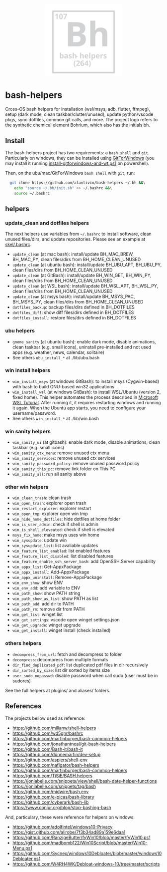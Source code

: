 <h1 align="center"><img src="docs/mkdocs/logo.svg" width="250" onerror='this.style.display="none"'/></h1>

# bash-helpers

Cross-OS bash helpers for installation (wsl/msys, adb, flutter, ffmpeg), setup (dark mode, clean taskbar/clutter/unused), update python/vscode pkgs, sync dotfiles, common git calls, and more. 
The project logo refers to the synthetic chemical element Bohrium, which also has the initials bh.

## Install

The bash-helpers project has two requirements: a `bash shell` and `git`. Particularly on windows, they can be installed using [GitForWindows](https://gitforwindows.org/) (you may install it running [install-gitforwindows-and-wt.ps1](https://github.com/alanlivio/bash-helpers/blob/master/lib/win/install-gitforwindows-and-wt.ps1) on powershell). 

Then, on the ubu/mac/GitForWindows `bash shell` with `git`, run:
```bash
  git clone https://github.com/alanlivio/bash-helpers ~/.bh &&\
    echo "source ~/.bh/init.sh" >> ~/.bashrc &&\
    source ~/.bashrc
```

## helpers

### update_clean and dotfiles helpers

The next helpers use variables from `~/.bashrc` to install software, clean unused files/dirs, and update repositories. 
Please see an example at [skel/.bashrc](https://github.com/alanlivio/bash-helpers/blob/master/skel/.bashrc).

* `update_clean` (at mac bash): install/update BH_MAC_BREW, BH_MAC_PY, clean files/dirs from BH_HOME_CLEAN_UNUSED
* `update_clean` (at ubuntu bash): install/update BH_UBU_APT, BH_UBU_PY,  clean files/dirs from BH_HOME_CLEAN_UNUSED
* `update_clean` (at GitBash): install/update BH_WIN_GET, BH_WIN_PY, clean files/dirs from BH_HOME_CLEAN_UNUSED
* `update_clean` (at WSL bash): install/update BH_WSL_APT, BH_WSL_PY, clean files/dirs from BH_HOME_CLEAN_UNUSED
* `update_clean` (at msys bash): install/update BH_MSYS_PAC, BH_MSYS_PY, clean files/dirs from BH_HOME_CLEAN_UNUSED
* `dotfiles_backup`: backup files/dirs defined in BH_DOTFILES
* `dotfiles_diff`: show diff files/dirs defined in BH_DOTFILES
* `dotfiles_install`: restore files/dirs defined in BH_DOTFILES

### ubu helpers

* `gnome_sanity` (at ubuntu bash): enable dark mode, disable animations, clean taskbar (e.g. small icons), uninstall pre-installed and not used apps (e.g. weather, news, calendar, solitaire)
* See others `ubu_install_*` at ./lib/ubu.bash

### win install helpers

* `win_install_msys` (at windows GitBash): to install msys (Cygwin-based) with bash to build GNU-based win32 applications
* `win_install_wsl` (at windows GitBash): to install WSL/Ubuntu (version 2, fixed home). This helper automates the process described in [Microsoft WSL Tutorial](https://docs.microsoft.com/en-us/windows/wsl/wsl2-install). After running it, it requires restarting windows and running it again. When the Ubuntu app starts, you need to configure your username/password.
* See others `win_install_*` at ./lib/win.bash

### win sanity helpers

* `win_sanity_ui` (at gitbash): enable dark mode, disable animations, clean taskbar (e.g. small icons)
* `win_sanity_ctx_menu`: remove unused ctx menu
* `win_sanity_services`: remove unused ctx services
* `win_sanity_password_policy`: remove unused password policy
* `win_sanity_this_pc`: remove link folder on This PC 
* `win_sanity_all`: run all sanity above

### other win helpers

* `win_clean_trash`: clean trash
* `win_open_trash`: explorer open trash
* `win_restart_explorer`: explorer restart
* `win_open_tmp`:  explorer open win tmp
* `win_hide_home_dotfiles`: hide dotfiles at home folder
* `win_is_user_admin`: check if shell is admin
* `win_is_shell_eleveated`: check if shell is elevated
* `msys_fix_home`: make msys uses win home
* `win_sysupdate`: update win
* `win_sysupdate_list`: list avaliable updates
* `win_feature_list_enabled`: list enabled features
* `win_feature_list_disabled`: list disabled features
* `win_feature_enable_ssh_server_bash`: add OpenSSH.Server capability
* `win_appx_list`:  Get-AppxPackage 
* `win_appx_install`: Add-AppxPackage
* `win_appx_uninstall`: Remove-AppxPackage
* `win_env_show`: show ENV
* `win_env_add`: add variable to ENV
* `win_path_show`: show PATH string
* `win_path_show_as_list`:  show PATH as list
* `win_path_add`: add dir to PATH
* `win_path_rm`: remove dir from PATH
* `win_get_list`: winget list
* `win_get_settings`: vscode open winget settings.json
* `win_get_upgrade`: winget upgrade
* `win_get_install`: winget install (check installed)

### others helpers

* `decompress_from_url`: fetch and decompress to folder
* `decompress`:  decompress from multiple formats
* `dir_find_duplicated_pdf`: list duplicated pdf files in dir recursively
* `dir_sorted_by_size`: list dir sorted by items size
* `user_sudo_nopasswd`:  disable password when call sudo (user must be in sudores)

See the full helpers at plugins/ and aliases/ folders.

## References

The projects bellow used as reference:

* <https://github.com/milianw/shell-helpers>
* <https://github.com/wd5gnr/bashrc>
* <https://github.com/martinburger/bash-common-helpers>
* <https://github.com/jonathantneal/git-bash-helpers>
* <https://github.com/Bash-it/bash-it>
* <https://github.com/donnemartin/dev-setup>
* <https://github.com/aspiers/shell-env>
* <https://github.com/nafigator/bash-helpers>
* <https://github.com/martinburger/bash-common-helpers>
* <https://github.com/TiSiE/BASH.helpers>
* <https://jonlabelle.com/snippets/view/shell/bash-date-helper-functions>
* <https://jonlabelle.com/snippets/tag/bash>
* <https://github.com/midwire/bash.env>
* <https://github.com/e-picas/bash-library>
* <https://github.com/cyberark/bash-lib>
* <https://www.conjur.org/blog/stop-bashing-bash>

And, particulary, these were reference for helpers on windows:

* <https://github.com/adolfintel/windows10-Privacy>
* <https://gist.github.com/alirobe/7f3b34ad89a159e6daa1>
* <https://github.com/RanzigeButter/fyWin10/blob/master/fyWin10.ps1>
* <https://github.com/madbomb122/Win10Script/blob/master/Win10-Menu.ps1>
* <https://github.com/Sycnex/windows10Debloater/blob/master/windows10Debloater.ps1>
* <https://github.com/W4RH4WK/Debloat-windows-10/tree/master/scripts>
